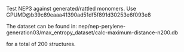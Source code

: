 Test NEP3 against generated/rattled monomers. Use GPUMD@b39c89eaaa41390ad51df5f891d30253e6f093e8

The dataset can be found in:
nep/nep-perylene-generation03/max_entropy_dataset/calc-maximum-distance-n200.db

for a total of 200 structures.
